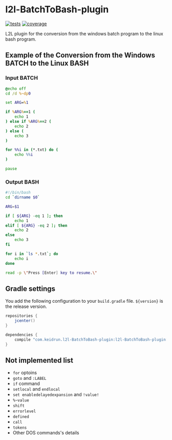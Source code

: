 # l2l-BatchToBash-plugin

[![tests][tests]][tests-url]
[![coverage][cover]][cover-url]

L2L plugin for the conversion from the windows batch program to the linux bash program.

## Example of the Conversion from the Windows BATCH to the Linux BASH

### Input BATCH

```bat
@echo off
cd /d %~dp0

set ARG=%1

if %ARG%==1 (
    echo 1
) else if %ARG%==2 (
    echo 2
) else (
    echo 3
)

for %%i in (*.txt) do (
    echo %%i
)

pause
```

### Output BASH

```bash
#!/bin/bash
cd `dirname $0`

ARG=$1

if [ ${ARG} -eq 1 ]; then
    echo 1
elif [ ${ARG} -eq 2 ]; then
    echo 2
else
    echo 3
fi

for i in `ls *.txt`; do
    echo i
done

read -p \"Press [Enter] key to resume.\"
```

## Gradle settings

You add the following configuration to your `build.gradle` file. `${version}` is the release version.

```groovy
repositories {
    jcenter()
}

dependencies {
    compile "com.keidrun.l2l-BatchToBash-plugin:l2l-BatchToBash-plugin:${version}"
}
```

## Not implemented list

- `for` optoins
- `goto` and `:LABEL`
- `if` command
- `setlocal` and `endlocal`
- `set enabledelayedexpansion` and `!value!`
- `%~value`
- `shift`
- `errorlevel`
- `defined`
- `call`
- `tokens`
- Other DOS commands's details

[tests]:https://travis-ci.org/keidrun/l2l-BatchToBash-plugin.svg?branch=master
[tests-url]:https://travis-ci.org/keidrun/l2l-BatchToBash-plugin

[cover]:https://codecov.io/gh/keidrun/l2l-BatchToBash-plugin/branch/master/graph/badge.svg
[cover-url]:https://codecov.io/gh/keidrun/l2l-BatchToBash-plugin